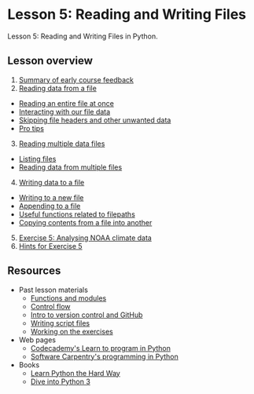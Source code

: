 # Lesson 5: Reading and Writing Files
Lesson 5: Reading and Writing Files in Python. 

## Lesson overview
1. [Summary of early course feedback](Lesson/midterm-feedback.md)
2. [Reading data from a file](Lesson/reading-data-from-file.md)
  - [Reading an entire file at once](Lesson/reading-data-from-file.md#reading-an-entire-file-at-once)
  - [Interacting with our file data](Lesson/reading-data-from-file.md#interacting-with-our-file-data)
  - [Skipping file headers and other unwanted data](Lesson/reading-data-from-file.md#skipping-file-headers-and-other-unwanted-data)
  - [Pro tips](Lesson/reading-data-from-file.md#pro-tips)
3. [Reading multiple data files](Lesson/reading-multiple-files.md)
  - [Listing files](Lesson/reading-multiple-files.md#list-files)
  - [Reading data from multiple files](Lesson/reading-multiple-files.md#read-multiple)
4. [Writing data to a file](Lesson/writing-to-file.md)
  - [Writing to a new file](Lesson/writing-to-file.md#Writing-to-a-new-file)
  - [Appending to a file](Lesson/writing-to-file.md#append)
  - [Useful functions related to filepaths](Lesson/writing-to-file.md#useful-functions)
  - [Copying contents from a file into another](Lesson/writing-to-file.md#copying-files)
5. [Exercise 5: Analysing NOAA climate data](https://classroom.github.com/assignment-invitations/17f0f2ee87873cb1bcb2c6a9ec228c42)
6. [Hints for Exercise 5](Lesson/hints-ex5.md)
  
## Resources
- Past lesson materials
  - [Functions and modules](https://github.com/Python-for-geo-people/Functions-and-modules)
  - [Control flow](https://github.com/Python-for-geo-people/Control-flow)
  - [Intro to version control and GitHub](https://github.com/Python-for-geo-people/Diving-into-Python/tree/master/Lesson/intro-to-GitHub.md)
  - [Writing script files](https://github.com/Python-for-geo-people/Diving-into-Python/tree/master/Lesson/writing-scripts.md)
  - [Working on the exercises](https://github.com/Python-for-geo-people/Diving-into-Python/tree/master/Lesson/working-on-assignment.md)
- Web pages
  - [Codecademy's Learn to program in Python](https://www.codecademy.com/learn/python)
  - [Software Carpentry's programming in Python](https://swcarpentry.github.io/python-novice-inflammation/)
- Books
  - [Learn Python the Hard Way](http://learnpythonthehardway.org/book/)
  - [Dive into Python 3](http://www.diveinto.org/python3/)
